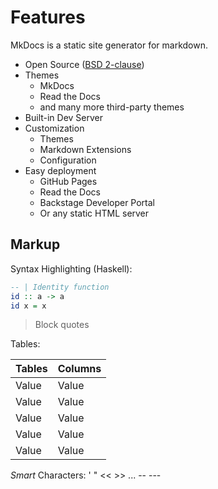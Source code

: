 # Features

MkDocs is a static site generator for markdown.

 * Open Source ([BSD 2-clause](https://opensource.org/license/bsd-2-clause))
 * Themes
     * MkDocs
     * Read the Docs
     * and many more third-party themes
 * Built-in Dev Server
 * Customization
     * Themes
     * Markdown Extensions
     * Configuration
 * Easy deployment
     * GitHub Pages
     * Read the Docs
     * Backstage Developer Portal
     * Or any static HTML server

## Markup

Syntax Highlighting (Haskell):

```haskell
-- | Identity function
id :: a -> a
id x = x
```

> Block quotes

Tables:

|Tables|Columns|
|------|-------|
|Value |Value  |
|Value |Value  |
|Value |Value  |
|Value |Value  |
|Value |Value  |

_Smart_ Characters: ' "  << >> ... -- ---
